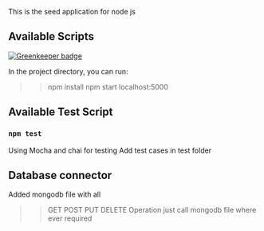 This is the seed application for node js

## Available Scripts

[![Greenkeeper badge](https://badges.greenkeeper.io/Aakashdeveloper/create-node-app.svg)](https://greenkeeper.io/)

In the project directory, you can run:
>> npm install
>> npm start
>> localhost:5000

## Available Test Script

### `npm test`
Using Mocha and chai for testing
Add test cases in test folder

## Database connector
Added mongodb file with all 
>> GET 
>> POST 
>> PUT 
>> DELETE
Operation just call mongodb file where ever required

